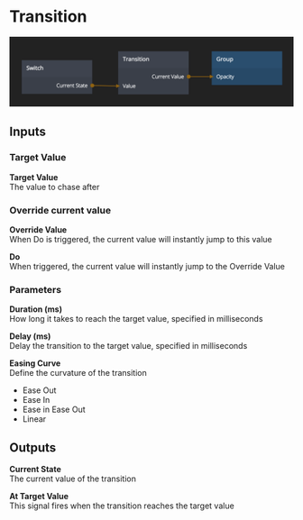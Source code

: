# Transition

![](transition.png)

<div class = "node-inputs">

## Inputs
### Target Value
**Target Value**  
The value to chase after

### Override current value
**Override Value**  
When Do is triggered, the current value will instantly jump to this value

**Do**  
When triggered, the current value will instantly jump to the Override Value

### Parameters
**Duration (ms)**  
How long it takes to reach the target value, specified in milliseconds

**Delay (ms)**  
Delay the transition to the target value, specified in milliseconds

**Easing Curve**  
Define the curvature of the transition

* Ease Out
* Ease In
* Ease in Ease Out
* Linear

</div>

<div class = "node-outputs">

## Outputs

**Current State**  
The current value of the transition

**At Target Value**  
This signal fires when the transition reaches the target value

</div>

